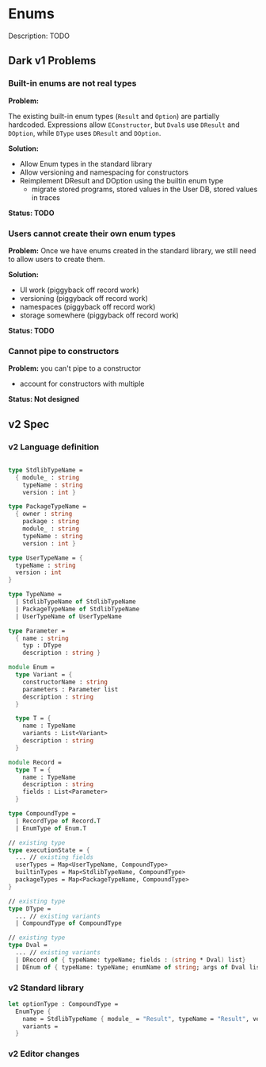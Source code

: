 # Enums

Description: TODO

## Dark v1 Problems

### Built-in enums are not real types

**Problem:**

The existing built-in enum types (`Result` and `Option`) are partially hardcoded.
Expressions allow `EConstructor`, but `Dval`s use `DResult` and `DOption`, while
`DType` uses `DResult` and `DOption`.

**Solution:**
- Allow Enum types in the standard library
- Allow versioning and namespacing for constructors
- Reimplement DResult and DOption using the builtin enum type
  - migrate stored programs, stored values in the User DB, stored values in traces

**Status: TODO**

### Users cannot create their own enum types

**Problem:**
Once we have enums created in the standard library, we still need to allow users to create them.

**Solution:**

* UI work (piggyback off record work)
* versioning (piggyback off record work)
* namespaces (piggyback off record work)
* storage somewhere (piggyback off record work)

**Status: TODO**


### Cannot pipe to constructors

**Problem:** you can't pipe to a constructor

* account for constructors with multiple

**Status: Not designed**


## v2 Spec

### v2 Language definition

```fsharp

type StdlibTypeName =
  { module_ : string
    typeName : string
    version : int }

type PackageTypeName =
  { owner : string
    package : string
    module_ : string
    typeName : string
    version : int }

type UserTypeName = {
  typeName : string
  version : int
}

type TypeName =
  | StdlibTypeName of StdlibTypeName
  | PackageTypeName of StdlibTypeName
  | UserTypeName of UserTypeName

type Parameter =
  { name : string
    typ : DType
    description : string }

module Enum =
  type Variant = {
    constructorName : string
    parameters : Parameter list
    description : string
  }

  type T = {
    name : TypeName
    variants : List<Variant>
    description : string
  }

module Record =
  type T = {
    name : TypeName
    description : string
    fields : List<Parameter>
  }

type CompoundType =
  | RecordType of Record.T
  | EnumType of Enum.T

// existing type
type executionState = {
  ... // existing fields
  userTypes = Map<UserTypeName, CompoundType>
  builtinTypes = Map<StdlibTypeName, CompoundType>
  packageTypes = Map<PackageTypeName, CompoundType>
}

// existing type
type DType =
  ... // existing variants
  | CompoundType of CompoundType

// existing type
type Dval =
  ... // existing variants
  | DRecord of { typeName: typeName; fields : (string * Dval) list}
  | DEnum of { typeName: typeName; enumName of string; args of Dval list }
```

### v2 Standard library

```fsharp
let optionType : CompoundType =
  EnumType {
    name = StdlibTypeName { module_ = "Result", typeName = "Result", version = 0 }
    variants =
  }
```

### v2 Editor changes

###
